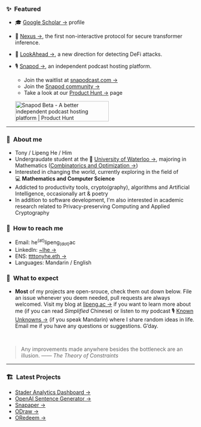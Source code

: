 ### :sparkles:&nbsp; Featured
- :mortar_board: [Google Scholar →](https://scholar.google.com/citations?user=6yFlE_sAAAAJ) profile
- :dna: [Nexus →](https://github.com/zju-abclab/NEXUS), the first non-interactive protocol for secure transformer inference.
- :eyes: [LookAhead →](https://arxiv.org/abs/2401.07261), a new direction for detecting DeFi attacks.
- :studio_microphone: [Snapod →](https://www.snapodcast.com), an independent podcast hosting platform.
  - Join the waitlist at [snapodcast.com →](https://www.snapodcast.com)
  - Join the [Snapod community →](https://github.com/orgs/Snapodcast/discussions)
  - Take a look at our [Product Hunt →](https://www.producthunt.com/posts/snapod-beta) page

  <a href="https://www.producthunt.com/posts/snapod-beta?utm_source=badge-featured&utm_medium=badge&utm_souce=badge-snapod-beta" target="_blank"><img src="https://api.producthunt.com/widgets/embed-image/v1/featured.svg?post_id=295290&theme=light" alt="Snapod Beta - A better independent podcast hosting platform | Product Hunt" style="width: 250px; height: 54px;" width="250" height="54" /></a>

---

### :raising_hand:&nbsp; About me
- Tony / Lipeng He / Him
- Undergraudate student at the :school:&nbsp;[University of Waterloo →](https://uwaterloo.ca), majoring in Mathematics ([Combinatorics and Optimization →](https://uwaterloo.ca/combinatorics-and-optimization))
- Interested in changing the world, currently exploring in the field of :computer:&nbsp;**Mathematics and Computer Science**
- Addicted to productivity tools, crypto(graphy), algorithms and Artificial Intelligence, occasionally art & poetry
- In addition to software development, I'm also interested in academic research related to Privacy-preserving Computing and Applied Cryptography


### :information_desk_person:&nbsp; How to reach me
- Email: he<sup>(at)</sup>lipeng<sub>(dot)</sub>ac
- LinkedIn: [~lhe →](https://www.linkedin.com/in/~lhe)
- ENS: [ttttonyhe.eth →](https://app.ens.domains/ttttonyhe.eth)
- Languages: Mandarin / English


### :no_good:&nbsp; What to expect
- **Most** of my projects are open-srouce, check them out down below. File an issue whenever you deem needed, pull requests are always welcomed. Visit my blog at [lipeng.ac →](https://lipeng.ac) if you want to learn more about me (if you can read *Simplified* Chinese) or listen to my podcast :studio_microphone:&nbsp;[Known Unknowns →](https://kukfm.com) (if you speak Mandarin) where I share random ideas in life. Email me if you have any questions or suggestions. G’day.

<br/>

> Any improvements made anywhere besides the bottleneck are an illusion.
> —— *The Theory of Constraints*

---

### :building_construction:&nbsp; Latest Projects
- [Stader Analytics Dashboard →](https://github.com/ttttonyhe/stader-graph-dashboard)
- [OpenAI Sentence Generator →](https://github.com/ttttonyhe/openai-sentence-generator)
- [Snapaper →](https://github.com/Snapaper)
- [ODraw →](https://github.com/ttttonyhe/odraw)
- [ORedeem →](https://github.com/ttttonyhe/oredeem-nodejs)
